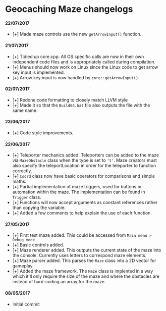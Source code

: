 Geocaching Maze changelogs
===========================

#### 22/07/2017
 * [+] Made maze controls use the new ```getArrowInput()``` function.

#### 21/07/2017
 * [+] Tidied up core.cpp. All OS specific calls are now in their own independent code files and is appropriately called during compilation.
 * [+] Menus should now work on Linux since the Linux code to get arrow key input is implemented.
 * [+] Arrow key input is now handled by ```core::getArrowInput()```.

#### 02/07/2017
 * [+] Redone code formatting to closely match LLVM style
 * [+] Made it so that the ```Build64.bat``` file also outputs the file with the same name.

#### 23/06/2017
 * [+] Code style improvements.

#### 22/06/2017
 * [+] Teleporter mechanics added. Teleporters can be added to the maze via ```MazeObstacle``` class when the type is set to ```'t'```. Maze creators must also specify the teleportLocation in order for the teleporter to function correctly.
 * [+] ```Coord``` class now have basic operators for comparisons and simple maths.
 * [+] Partial implementation of maze triggers, used for buttons or automation within the maze. The implementation can be found in ```Trigger``` class.
 * [+] Functions will now accept arguments as constant references rather than copying the variable.
 * [+] Added a few comments to help explain the use of each function.


#### 27/05/2017
 * [+] First test maze added. This could be accessed from ```Main menu > Debug mode```
 * [+] Basic controls added.
 * [+] Maze renderer added. This outputs the current state of the maze into the console. Currently uses letters to correspond maze elements.
 * [+] Maze parser added. This parses the ```Maze``` class into a 2D vector for gameplay.
 * [+] Added the maze framework. The ```Maze``` class is implented in a way which it'll only require the size of the maze and where the obstacles are instead of hard-coding an array for the maze.

#### 08/05/2017
 * Initial commit
